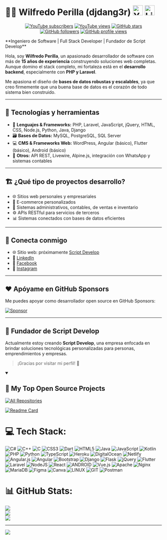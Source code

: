 # 👨‍💻 Wilfredo Perilla (djdang3r) <a href="https://www.youtube.com/@scriptdevelop"><img width="32px" alt="Youtube" title="Youtube" src="https://i.imgur.com/qiXu7b2.png"/></a> <a href="https://www.linkedin.com/in/ing-wilfredo-perilla-carrillo/"><img width="32px" alt="LinkedIn" title="LinkedIn" src="https://i.imgur.com/yRpa1dQ.png"/></a>

<p align="center">
  <a href="https://www.youtube.com/@scriptdevelop">
    <img alt="YouTube subscribers" title="Subscribe to my YouTube channel" src="https://freshidea.com/jonah/app/youtube-stats-badges/subscribers-badge.php?channel=scriptdevelop"/></a>
  <a href="https://www.youtube.com/@scriptdevelop">
    <img alt="YouTube views" title="YouTube views" src="https://freshidea.com/jonah/app/youtube-stats-badges/view-count-badge.php?channel=scriptdevelop"/></a> 
  <a href="https://github.com/djdang3r?tab=repositories&sort=stargazers">
    <img alt="GitHub stars" title="Total stars on GitHub" src="https://custom-icon-badges.demolab.com/github/stars/djdang3r?color=55960c&style=for-the-badge&labelColor=488207&logo=star"/></a>
  <a href="https://github.com/djdang3r?tab=followers">
    <img alt="GitHub followers" title="Follow me on GitHub" src="https://custom-icon-badges.demolab.com/github/followers/djdang3r?color=236ad3&labelColor=1155ba&style=for-the-badge&logo=person-add&label=Follow&logoColor=white"/></a>
  <a href="https://github.com/djdang3r">
    <img alt="GitHub profile views" title="GitHub profile views" src="https://freshidea.com/jonah/app/DenverCoder1-profile-views"/></a>
</p>
**Ingeniero de Software | Full Stack Developer | Fundador de Script Develop**

Hola, soy **Wilfredo Perilla**, un apasionado desarrollador de software con más de **15 años de experiencia** construyendo soluciones web completas. Aunque domino el stack completo, mi fortaleza está en el **desarrollo backend**, especialmente con **PHP y Laravel**.

Me apasiona el diseño de **bases de datos robustas y escalables**, ya que creo firmemente que una buena base de datos es el corazón de todo sistema bien construido.

---

## 🧠 Tecnologías y herramientas

- 🔧 **Lenguajes & Frameworks:** PHP, Laravel, JavaScript, jQuery, HTML, CSS, Node.js, Python, Java, Django
- 🗃️ **Bases de Datos:** MySQL, PostgreSQL, SQL Server
- 💻 **CMS & Frameworks Web:** WordPress, Angular (básico), Flutter (básico), Android (básico)
- 🔌 **Otros:** API REST, Livewire, Alpine.js, integración con WhatsApp y sistemas contables

---

## 🏗️ ¿Qué tipo de proyectos desarrollo?

- 🌐 Sitios web personales y empresariales
- 🛒 E-commerce personalizados
- 🧾 Sistemas administrativos, contables, de ventas e inventario
- ⚙️ APIs RESTful para servicios de terceros
- 📊 Sistemas conectados con bases de datos eficientes

---

## 📡 Conecta conmigo

- 🌐 Sitio web: próximamente [Script Develop](https://scriptdevelop.com)
- 💼 [LinkedIn](https://www.linkedin.com/in/ing-wilfredo-perilla-carrillo/)
- 📘 [Facebook](https://www.facebook.com/profile.php?id=100063511034487)
- 📸 [Instagram](https://www.instagram.com/script.develop/)

---

## ❤️ Apóyame en GitHub Sponsors

Me puedes apoyar como desarrollador open source en GitHub Sponsors:

[![Sponsor](https://img.shields.io/badge/Sponsor%20me-GitHub-blue?logo=github)](https://github.com/sponsors/djdang3r)

---

## 🏢 Fundador de Script Develop

Actualmente estoy creando **Script Develop**, una empresa enfocada en brindar soluciones tecnológicas personalizadas para personas, emprendimientos y empresas.

> ¡Gracias por visitar mi perfil! 🚀

<details open> 
  <summary><h2>📘 My Top Open Source Projects</h2></summary>

  <!-- Repo info cards - https://github.com/anuraghazra/github-readme-stats -->
  <!-- Small repo cards (fork) - https://github.com/DenverCoder1/github-readme-stats -->
  <a href="https://github.com/djdang3r?tab=repositories&sort=stargazers"><img alt="All Repositories" title="All Repositories" src="https://custom-icon-badges.demolab.com/badge/-Click%20Here%20For%20All%20My%20Repos-1F222E?style=for-the-badge&logoColor=white&logo=repo"/></a>
</details>


[![Readme Card](https://github-readme-stats.vercel.app/api/pin/?username=djdang3r&repo=whatsapp-api-manager)](https://github.com/djdang3r/whatsapp-api-manager)

# 💻 Tech Stack:
![C#](https://img.shields.io/badge/c%23-%23239120.svg?style=flat&logo=c-sharp&logoColor=white) ![C++](https://img.shields.io/badge/c++-%2300599C.svg?style=flat&logo=c%2B%2B&logoColor=white) ![C](https://img.shields.io/badge/c-%2300599C.svg?style=flat&logo=c&logoColor=white) ![CSS3](https://img.shields.io/badge/css3-%231572B6.svg?style=flat&logo=css3&logoColor=white) ![Dart](https://img.shields.io/badge/dart-%230175C2.svg?style=flat&logo=dart&logoColor=white) ![HTML5](https://img.shields.io/badge/html5-%23E34F26.svg?style=flat&logo=html5&logoColor=white) ![Java](https://img.shields.io/badge/java-%23ED8B00.svg?style=flat&logo=java&logoColor=white) ![JavaScript](https://img.shields.io/badge/javascript-%23323330.svg?style=flat&logo=javascript&logoColor=%23F7DF1E) ![Kotlin](https://img.shields.io/badge/kotlin-%230095D5.svg?style=flat&logo=kotlin&logoColor=white) ![PHP](https://img.shields.io/badge/php-%23777BB4.svg?style=flat&logo=php&logoColor=white) ![Python](https://img.shields.io/badge/python-3670A0?style=flat&logo=python&logoColor=ffdd54) ![TypeScript](https://img.shields.io/badge/typescript-%23007ACC.svg?style=flat&logo=typescript&logoColor=white) ![Heroku](https://img.shields.io/badge/heroku-%23430098.svg?style=flat&logo=heroku&logoColor=white) ![DigitalOcean](https://img.shields.io/badge/DigitalOcean-%230167ff.svg?style=flat&logo=digitalOcean&logoColor=white) ![Netlify](https://img.shields.io/badge/netlify-%23000000.svg?style=flat&logo=netlify&logoColor=#00C7B7) ![Angular.js](https://img.shields.io/badge/angular.js-%23E23237.svg?style=flat&logo=angularjs&logoColor=white) ![Angular](https://img.shields.io/badge/angular-%23DD0031.svg?style=flat&logo=angular&logoColor=white) ![Bootstrap](https://img.shields.io/badge/bootstrap-%23563D7C.svg?style=flat&logo=bootstrap&logoColor=white) ![Django](https://img.shields.io/badge/django-%23092E20.svg?style=flat&logo=django&logoColor=white) ![Flask](https://img.shields.io/badge/flask-%23000.svg?style=flat&logo=flask&logoColor=white) ![jQuery](https://img.shields.io/badge/jquery-%230769AD.svg?style=flat&logo=jquery&logoColor=white) ![Flutter](https://img.shields.io/badge/Flutter-%2302569B.svg?style=flat&logo=Flutter&logoColor=white) ![Laravel](https://img.shields.io/badge/laravel-%23FF2D20.svg?style=flat&logo=laravel&logoColor=white) ![NodeJS](https://img.shields.io/badge/node.js-6DA55F?style=flat&logo=node.js&logoColor=white) ![React](https://img.shields.io/badge/react-%2320232a.svg?style=flat&logo=react&logoColor=%2361DAFB) ![ANDROID](https://img.shields.io/badge/android-%2320232a.svg?style=flat&logo=android&logoColor=%a4c639) ![Vue.js](https://img.shields.io/badge/vuejs-%2335495e.svg?style=flat&logo=vuedotjs&logoColor=%234FC08D) ![Apache](https://img.shields.io/badge/apache-%23D42029.svg?style=flat&logo=apache&logoColor=white) ![Nginx](https://img.shields.io/badge/nginx-%23009639.svg?style=flat&logo=nginx&logoColor=white) ![MariaDB](https://img.shields.io/badge/MariaDB-003545?style=flat&logo=mariadb&logoColor=white) 	![Figma](https://img.shields.io/badge/figma-%23F24E1E.svg?style=flat&logo=figma&logoColor=white) ![Canva](https://img.shields.io/badge/Canva-%2300C4CC.svg?style=flat&logo=Canva&logoColor=white) ![LINUX](https://img.shields.io/badge/Linux-FCC624?style=flat&logo=linux&logoColor=black) ![GIT](https://img.shields.io/badge/Git-fc6d26?style=flat&logo=git&logoColor=white) ![Postman](https://img.shields.io/badge/Postman-FF6C37?style=flat&logo=postman&logoColor=white)
# 📊 GitHub Stats:
![](https://github-readme-stats.vercel.app/api?username=djdang3r&theme=dark&hide_border=false&include_all_commits=false&count_private=false)<br/>
![](https://github-readme-streak-stats.herokuapp.com/?user=djdang3r&theme=dark&hide_border=false)<br/>
![](https://github-readme-stats.vercel.app/api/top-langs/?username=djdang3r&theme=dark&hide_border=false&include_all_commits=false&count_private=false&layout=compact)





---
[![](https://visitcount.itsvg.in/api?id=djdang3r&icon=0&color=0)](https://visitcount.itsvg.in)

<!--
**djdang3r/djdang3r** is a ✨ _special_ ✨ repository because its `README.md` (this file) appears on your GitHub profile.

Here are some ideas to get you started:

- 🔭 I’m currently working on ...
- 🌱 I’m currently learning ...
- 👯 I’m looking to collaborate on ...
- 🤔 I’m looking for help with ...
- 💬 Ask me about ...
- 📫 How to reach me: ...
- 😄 Pronouns: ...
- ⚡ Fun fact: ...
-->
